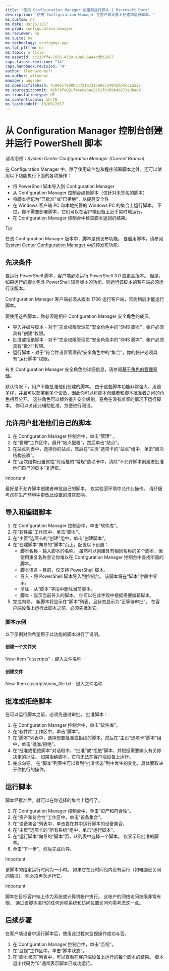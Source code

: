 ```yaml
---
title: "使用 Configuration Manager 创建和运行脚本 | Microsoft Docs"
description: "使用 Configuration Manager 在客户端设备上创建和运行脚本。"
ms.custom: na
ms.date: 09/15/2017
ms.prod: configuration-manager
ms.reviewer: na
ms.suite: na
ms.technology: configmgr-app
ms.tgt_pltfrm: na
ms.topic: article
ms.assetid: cc230ff4-7056-4339-a0a6-6a44cdbb2857
caps.latest.revision: "14"
caps.handback.revision: "0"
author: lleonard-msft
ms.author: alleonar
manager: angrobe
ms.openlocfilehash: 4c90617890ba3751a7215e9ac54042d64cc1a227
ms.sourcegitcommit: 96b79fa091f44e8e6ac5652f6cbbb4b873a8bad9
ms.translationtype: HT
ms.contentlocale: zh-CN
ms.lasthandoff: 10/09/2017
---
```

# <a name="create-and-run-powershell-scripts-from-the-configuration-manager-console"></a>从 Configuration Manager 控制台创建并运行 PowerShell 脚本

*适用范围：System Center Configuration Manager (Current Branch)*

在 Configuration Manager 中，除了使用软件包和程序部署脚本之外，还可以使用以下功能执行下面的各项操作：

- 将 PowerShell 脚本导入到 Configuration Manager
- 从 Configuration Manager 控制台编辑脚本（仅针对未签名的脚本）
- 将脚本标记为“已批准”或“已拒绝”，以提高安全性
- 在 Windows 客户端 PC 和本地托管的 Windows PC 的集合上运行脚本。 不过，你不需要部署脚本，它们可以在客户端设备上近乎实时地运行。
- 在 Configuration Manager 控制台中检查脚本返回的结果。

>[!TIP]
>在该 Configuration Manager 版本中，脚本是预发布功能。 要启用脚本，请参阅 [System Center Configuration Manager 中的预发布功能](/sccm/core/servers/manage/pre-release-features)。

## <a name="prerequisites"></a>先决条件

要运行 PowerShell 脚本，客户端必须运行 PowerShell 3.0 或更高版本。 但是，如果运行的脚本包含 PowerShell 较高版本的功能，则运行该脚本的客户端必须运行该版本。

Configuration Manager 客户端必须从版本 1706 运行客户端，否则稍后才能运行脚本。

要使用这些脚本，你必须是相应 Configuration Manager 安全角色的成员。

- 导入并编写脚本 - 对于“完全权限管理员”安全角色中的“SMS 脚本”，帐户必须具有“创建”权限。
- 批准或拒绝脚本 - 对于“完全权限管理员”安全角色中的“SMS 脚本”，帐户必须具有“批准”权限。
- 运行脚本 - 对于“符合性设置管理员”安全角色中的“集合”，你的帐户必须具有“运行脚本”权限。

有关 Configuration Manager 安全角色的详细信息，请参阅[基于角色的管理基础](/sccm/core/understand/fundamentals-of-role-based-administration)。

默认情况下，用户不能批准他们创建的脚本。 由于这些脚本功能非常强大、用途多样，并且可以部署到多个设备，因此你可以将脚本创建者和脚本批准者之间的角色相互分开。 这些角色可以额外提升安全级别，避免在没有监督的情况下运行脚本。 你可以关闭此辅助批准，方便进行测试。

## <a name="allow-users-to-approve-their-own-scripts"></a>允许用户批准他们自己的脚本

1. 在 Configuration Manager 控制台中，单击“管理” 。
2. 在“管理”工作区中，展开“站点配置”，然后单击“站点”。
3. 在站点列表中，选择你的站点，然后在“主页”选项卡的“站点”组中，单击“层次结构设置”。
4. 在“层次结构设置属性”对话框的“常规”选项卡中，清除“不允许脚本创建者批准他们自己的脚本”复选框。

>[!IMPORTANT]
>最好是不允许脚本创建者审批自己的脚本。 仅实验室环境中允许此操作。 请仔细考虑在生产环境中更改此设置的潜在影响。

## <a name="import-and-edit-a-script"></a>导入和编辑脚本

1. 在 Configuration Manager 控制台中，单击“软件库”。
2. 在“软件库”工作区中，单击“脚本”。
3. 在“主页”选项卡的“创建”组中，单击“创建脚本”。
4. 在“创建脚本”向导的“脚本”页上，配置以下设置：
    - 脚本名称 - 输入脚本的名称。 虽然可以创建具有相同名称的多个脚本，但使用重复名称会让你难以在 Configuration Manager 控制台中查找所需的脚本。
    - 脚本语言 - 目前，仅支持 PowerShell 脚本。
    - 导入 - 将 PowerShell 脚本导入到控制台。 该脚本将在“脚本”字段中显示。
    - 清除 - 从“脚本”字段中删除当前脚本。
    - 脚本 - 显示当前导入的脚本。 你可以在此字段中根据需要编辑脚本。
5. 完成向导。 新脚本将显示在“脚本”列表，且状态显示为“正等待审批”。 在客户端设备上运行此脚本之前，必须先批准它。

### <a name="script-examples"></a>脚本示例

以下示例对你希望用于此功能的脚本进行了说明。

#### <a name="create-a-folder"></a>创建一个文件夹

New-Item "c:\scripts" - 键入文件名称


#### <a name="create-a-file"></a>创建文件

New-Item c:\scripts\new_file.txt - 键入文件名称


## <a name="approve-or-deny-a-script"></a>批准或拒绝脚本

在可以运行脚本之前，必须先通过审批。 批准脚本：

1. 在 Configuration Manager 控制台中，单击“软件库”。
2. 在“软件库”工作区中，单击“脚本”。
3. 在“脚本”列表中，选择想要批准或拒绝的脚本，然后在“主页”选项卡“脚本”组中，单击“批准/拒绝”。
4. 在“批准或拒绝脚本”对话框中，“批准”或“拒绝”脚本，并根据需要输入有关你决定的批注。 如果拒绝脚本，它将无法在客户端设备上运行。
5. 完成向导。 在“脚本”列表中可以看到“批准状态”列中发生的变化，具体要取决于你执行的操作。

## <a name="run-a-script"></a>运行脚本
脚本经批准后，就可以在你选择的集合上运行了。

1. 在 Configuration Manager 控制台中，单击“资产和符合性”。
2. 在“资产和符合性”工作区中，单击“设备集合”。
3. 在“设备集合”列表中，单击要在其中运行脚本的设备集合。
4. 在“主页”选项卡的“所有系统”组中，单击“运行脚本”。
5. 在“运行脚本”向导的“脚本”页，从列表中选择一个脚本。 仅显示已批准的脚本。
6. 单击“下一步”，然后完成向导。

>[!IMPORTANT]
>该脚本的给定运行时间为一小时。 如果它在此时间段内没有运行（如电脑已关闭的情况），则必须再次运行它。

>[!IMPORTANT]
>脚本在目标客户端上作为系统或计算机帐户执行。 此帐户的网络访问权限非常有限。 通过该脚本进行的任何远程系统和访问位置访问均需考虑这一点。

## <a name="next-steps"></a>后续步骤

在客户端设备中运行脚本后，使用此过程来监视操作成功与否。

1. 在 Configuration Manager 控制台中，单击“监视”。
2. 在“监视”工作区中，单击“脚本状态”。
3. 在“脚本状态”列表中，可以查看在客户端设备上运行的每个脚本的结果。 脚本退出代码为“0”通常表示脚本已成功运行。
